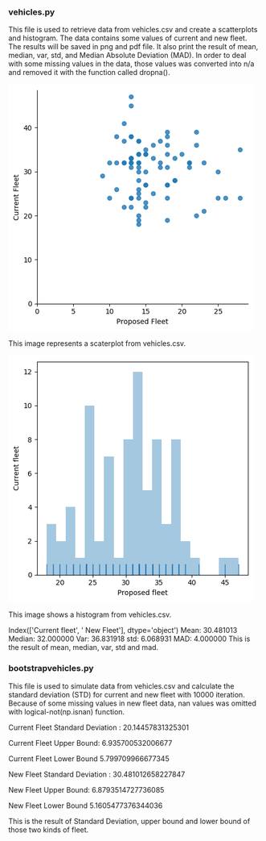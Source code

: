 ### vehicles.py

This file is used to retrieve data from vehicles.csv and create a scatterplots and histogram. The data contains some values of current and new fleet. The results will be saved in png and pdf file. It also print the result of mean, median, var, std, and Median Absolute Deviation (MAD). In order to deal with some missing values in the data, those values was converted into n/a and removed it with the function called dropna(). 

![logo](./vehiclesscaterplot.png?raw=true)

This image represents a scaterplot from vehicles.csv.

![logo](./vehicleshistogram.png?raw=true)

This image shows a histogram from vehicles.csv.

Index(['Current fleet', ' New Fleet'], dtype='object')
Mean: 30.481013
Median: 32.000000
Var: 36.831918
std: 6.068931
MAD: 4.000000
This is the result of mean, median, var, std and mad.



### bootstrapvehicles.py

This file is used to simulate data from vehicles.csv and calculate the standard deviation (STD) for current and new fleet with 10000 iteration. Because of some missing values in new fleet data, nan values was omitted with logical-not(np.isnan) function. 

Current Fleet Standard Deviation : 20.14457831325301

Current Fleet Upper Bound: 6.935700532006677

Current Fleet Lower Bound 5.799709966677345

New Fleet Standard Deviation : 30.481012658227847

New Fleet Upper Bound: 6.8793514727736085

New Fleet Lower Bound 5.1605477376344036

This is the result of Standard Deviation, upper bound and lower bound of those two kinds of fleet.

